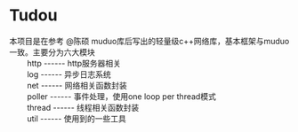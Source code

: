 # Tudou

本项目是在参考 @陈硕 muduo库后写出的轻量级c++网络库，基本框架与muduo一致。主要分为六大模块  
&emsp;&emsp;  http    ------ http服务器相关    
&emsp;&emsp;  log     ------ 异步日志系统  
&emsp;&emsp;  net     ------ 网络相关函数封装  
&emsp;&emsp;  poller  ------ 事件处理，使用one loop per thread模式  
&emsp;&emsp;  thread  ------ 线程相关函数封装  
&emsp;&emsp;  util    ------ 使用到的一些工具  

